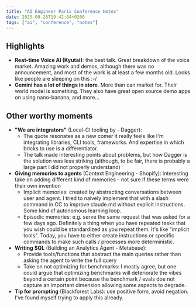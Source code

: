 ```yaml
---
title: "AI Engineer Paris Conference Notes"
date: 2025-09-26T19:42:04+0200
tags: ["ai", "conference", "notes"]
---
```


## Highlights
- **Reat-time Voice AI (Kyutai)**: the best talk. Great breakdown of the voice market. Amazing work and demos, although there was no announcement, and most of the work is at least a few months old. Looks like people are sleeping on this :-/
- **Gemini has a lot of things in store**. More than can market for. Their world model is something. They also have great open source demo apps on using nano-banana, and more...

## Other worthy moments
- **"We are integrators"** (Local-CI tooling by - Dagger):
  - The quote resonates as a new comer it really feels like I'm integrating libraries, CLI tools, frameworks. And expertise in which bricks to use is a differentiator.
  - The talk made interesting points about problems, but how Dagger is the solution was less striking (although, to be fair, there is probably a large part I did not properly understand)
- **Giving memories to agents** (Context Engineering - Shopify): interesting take on adding different kind of memories - not sure if these terms were their own invention
  - Implicit memories: created by abstracting conversations between user and agent. I tried to naively implement that with a slash command in CC to improve claude.md without explicit instructions. Some kind of autonomous learning loop.
  - Episodic memories: e.g. serve the same request that was asked for a few days ago. Definitely a thing when you have repeated tasks that you wish could be standardized as you repeat them. It's like "implicit tools". Today, you have to either create instructions or specific commands to make such calls / processes more deterministic.
- **Writing SQL** (Building an Analytics Agent - Metabase):
  - Provide tools/functions that abstract the main queries rather than asking the agent to write the full query
  - Take on not optimizing for benchmarks: I mostly agree, but one could argue that optimizing benchmarks will deteriorate the vibes beyond a certain point because the benchmark / evals doe not capture an important dimension allowing some aspects to degrade.
- **Tip for prompting** (Blackforest Labs): use positive form, avoid negation. I've found myself trying to apply this already. 
